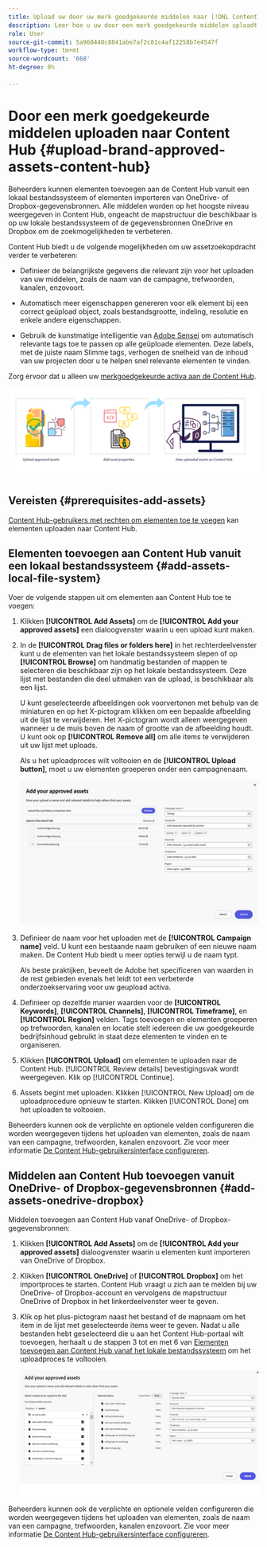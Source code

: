 ```yaml
---
title: Upload uw door uw merk goedgekeurde middelen naar [!DNL Content Hub]
description: Leer hoe u uw door een merk goedgekeurde middelen uploadt naar Content Hub
role: User
source-git-commit: 5a968440c8841abe7af2c81c4af12258b7e4547f
workflow-type: tm+mt
source-wordcount: '668'
ht-degree: 0%

---
```



# Door een merk goedgekeurde middelen uploaden naar Content Hub {#upload-brand-approved-assets-content-hub}

Beheerders kunnen elementen toevoegen aan de Content Hub vanuit een lokaal bestandssysteem of elementen importeren van OneDrive- of Dropbox-gegevensbronnen. Alle middelen worden op het hoogste niveau weergegeven in Content Hub, ongeacht de mapstructuur die beschikbaar is op uw lokale bestandssysteem of de gegevensbronnen OneDrive en Dropbox om de zoekmogelijkheden te verbeteren.

Content Hub biedt u de volgende mogelijkheden om uw assetzoekopdracht verder te verbeteren:

* Definieer de belangrijkste gegevens die relevant zijn voor het uploaden van uw middelen, zoals de naam van de campagne, trefwoorden, kanalen, enzovoort.

* Automatisch meer eigenschappen genereren voor elk element bij een correct geüpload object, zoals bestandsgrootte, indeling, resolutie en enkele andere eigenschappen.

* Gebruik de kunstmatige intelligentie van [Adobe Sensei](https://www.adobe.com/sensei.html) om automatisch relevante tags toe te passen op alle geüploade elementen. Deze labels, met de juiste naam Slimme tags, verhogen de snelheid van de inhoud van uw projecten door u te helpen snel relevante elementen te vinden.

Zorg ervoor dat u alleen uw [merkgoedgekeurde activa aan de Content Hub](/help/assets/approve-assets.md).

![Door een merk goedgekeurde middelen uploaden](assets/upload-brand-approved-assets.png)

## Vereisten {#prerequisites-add-assets}

[Content Hub-gebruikers met rechten om elementen toe te voegen](/help/assets/deploy-content-hub.md#onboard-content-hub-users-add-assets) kan elementen uploaden naar Content Hub.

## Elementen toevoegen aan Content Hub vanuit een lokaal bestandssysteem {#add-assets-local-file-system}

Voer de volgende stappen uit om elementen aan Content Hub toe te voegen:

1. Klikken **[!UICONTROL Add Assets]** om de **[!UICONTROL Add your approved assets]** een dialoogvenster waarin u een upload kunt maken.

1. In de **[!UICONTROL Drag files or folders here]** in het rechterdeelvenster kunt u de elementen van het lokale bestandssysteem slepen of op **[!UICONTROL Browse]** om handmatig bestanden of mappen te selecteren die beschikbaar zijn op het lokale bestandssysteem. Deze lijst met bestanden die deel uitmaken van de upload, is beschikbaar als een lijst.


   U kunt geselecteerde afbeeldingen ook voorvertonen met behulp van de miniaturen en op het X-pictogram klikken om een bepaalde afbeelding uit de lijst te verwijderen. Het X-pictogram wordt alleen weergegeven wanneer u de muis boven de naam of grootte van de afbeelding houdt. U kunt ook op **[!UICONTROL Remove all]** om alle items te verwijderen uit uw lijst met uploads.

   Als u het uploadproces wilt voltooien en de **[!UICONTROL Upload button]**, moet u uw elementen groeperen onder een campagnenaam.

   ![Elementen uploaden naar Content Hub](assets/upload-assets-content-hub.png)

1. Definieer de naam voor het uploaden met de **[!UICONTROL Campaign name]** veld. U kunt een bestaande naam gebruiken of een nieuwe naam maken. De Content Hub biedt u meer opties terwijl u de naam typt. <!--You can define multiple Campaign names for your upload. While you are typing a name, either click anywhere else within the dialog box or press the `,` (Comma) key to register the name.-->

   Als beste praktijken, beveelt de Adobe het specificeren van waarden in de rest gebieden evenals het leidt tot een verbeterde onderzoekservaring voor uw geupload activa.

1. Definieer op dezelfde manier waarden voor de **[!UICONTROL Keywords]**, **[!UICONTROL Channels]**, **[!UICONTROL Timeframe]**, en **[!UICONTROL Region]** velden. Tags toevoegen en elementen groeperen op trefwoorden, kanalen en locatie stelt iedereen die uw goedgekeurde bedrijfsinhoud gebruikt in staat deze elementen te vinden en te organiseren.

1. Klikken **[!UICONTROL Upload]** om elementen te uploaden naar de Content Hub. [!UICONTROL Review details] bevestigingsvak wordt weergegeven. Klik op [!UICONTROL Continue].

1. Assets begint met uploaden. Klikken [!UICONTROL New Upload] om de uploadprocedure opnieuw te starten. Klikken [!UICONTROL Done] om het uploaden te voltooien.

Beheerders kunnen ook de verplichte en optionele velden configureren die worden weergegeven tijdens het uploaden van elementen, zoals de naam van een campagne, trefwoorden, kanalen enzovoort. Zie voor meer informatie [De Content Hub-gebruikersinterface configureren](configure-content-hub-ui-options.md#configure-upload-options-content-hub).


## Middelen aan Content Hub toevoegen vanuit OneDrive- of Dropbox-gegevensbronnen {#add-assets-onedrive-dropbox}

Middelen toevoegen aan Content Hub vanaf OneDrive- of Dropbox-gegevensbronnen:

1. Klikken **[!UICONTROL Add Assets]** om de **[!UICONTROL Add your approved assets]** dialoogvenster waarin u elementen kunt importeren van OneDrive of Dropbox.

1. Klikken **[!UICONTROL OneDrive]** of **[!UICONTROL Dropbox]** om het importproces te starten. Content Hub vraagt u zich aan te melden bij uw OneDrive- of Dropbox-account en vervolgens de mapstructuur OneDrive of Dropbox in het linkerdeelvenster weer te geven.

1. Klik op het plus-pictogram naast het bestand of de mapnaam om het item in de lijst met geselecteerde items weer te geven. Nadat u alle bestanden hebt geselecteerd die u aan het Content Hub-portaal wilt toevoegen, herhaalt u de stappen 3 tot en met 6 van [Elementen toevoegen aan Content Hub vanaf het lokale bestandssysteem](#add-assets-local-file-system) om het uploadproces te voltooien.

   ![Elementen uploaden naar Content Hub vanaf OneDrive of Dropbox](assets/add-assets-onedrive-dropbox.png)

Beheerders kunnen ook de verplichte en optionele velden configureren die worden weergegeven tijdens het uploaden van elementen, zoals de naam van een campagne, trefwoorden, kanalen enzovoort. Zie voor meer informatie [De Content Hub-gebruikersinterface configureren](configure-content-hub-ui-options.md#configure-upload-options-content-hub).

